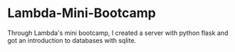 # Lambda-Mini-Bootcamp

Through Lambda's mini bootcamp, I created a server with python flask and got an introduction to databases with sqlite.
